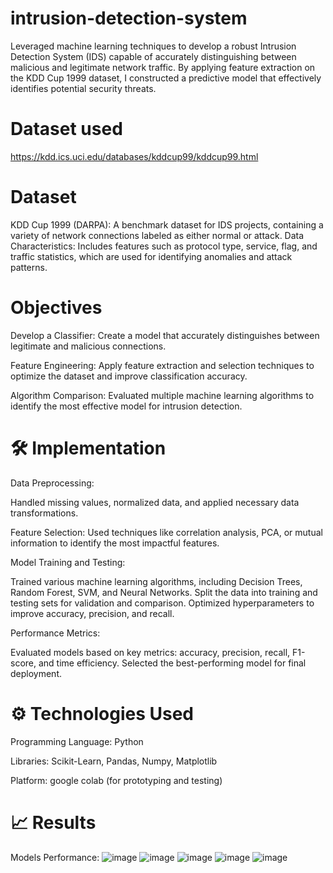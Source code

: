 # intrusion-detection-system
Leveraged machine learning techniques to develop a robust Intrusion Detection System (IDS) capable of accurately distinguishing between malicious and legitimate network traffic. By applying feature extraction on the KDD Cup 1999 dataset, I constructed a predictive model that effectively identifies potential security threats. 
# Dataset used
https://kdd.ics.uci.edu/databases/kddcup99/kddcup99.html

#  Dataset
KDD Cup 1999 (DARPA): A benchmark dataset for IDS projects, containing a variety of network connections labeled as either normal or attack.
Data Characteristics: Includes features such as protocol type, service, flag, and traffic statistics, which are used for identifying anomalies and attack patterns.

# Objectives
Develop a Classifier: Create a model that accurately distinguishes between legitimate and malicious connections.

Feature Engineering: Apply feature extraction and selection techniques to optimize the dataset and improve classification accuracy.

Algorithm Comparison: Evaluated multiple machine learning algorithms to identify the most effective model for intrusion detection.

# 🛠️ Implementation
Data Preprocessing:

Handled missing values, normalized data, and applied necessary data transformations.

Feature Selection: Used techniques like correlation analysis, PCA, or mutual information to identify the most impactful features.

Model Training and Testing:

Trained various machine learning algorithms, including Decision Trees, Random Forest, SVM, and Neural Networks.
Split the data into training and testing sets for validation and comparison.
Optimized hyperparameters to improve accuracy, precision, and recall.

Performance Metrics:

Evaluated models based on key metrics: accuracy, precision, recall, F1-score, and time efficiency.
Selected the best-performing model for final deployment.

# ⚙️ Technologies Used
Programming Language: Python

Libraries: Scikit-Learn, Pandas, Numpy, Matplotlib

Platform: google colab (for prototyping and testing)

# 📈 Results
Models Performance: 
![image](https://github.com/user-attachments/assets/9bbb1be8-0d09-4bb2-a47c-2460d86b1b26)
![image](https://github.com/user-attachments/assets/28ae9432-b40a-4c6d-a7b2-6f114916aef0)
![image](https://github.com/user-attachments/assets/8b2f8eab-66d7-4ce2-a150-74b8ceb7abdb)
![image](https://github.com/user-attachments/assets/34c2d776-1d66-42b1-8e8c-a8bdb76a4a29)
![image](https://github.com/user-attachments/assets/9897d019-e56f-4532-b757-903994f06260)




